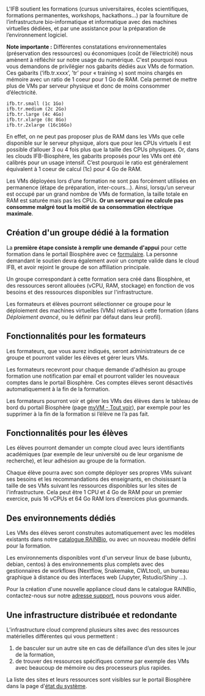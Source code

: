 L'IFB soutient les formations (cursus universitaires, écoles scientifiques, formations permanentes, workshops, hackathons...) par la fourniture de l’infrastructure bio-informatique et informatique avec des machines virtuelles dédiées, et par une assistance pour la préparation de l’environnement logiciel.

**Note importante :**
Différentes constatations environnementales (préservation des ressources) ou économiques (coût de l’électricité) nous amènent à réfléchir sur notre usage du numérique. C'est pourquoi nous vous demandons de privilégier nos gabarits dédiés aux VMs de formation. Ces gabarits (‘ifb.tr.xxxx’, ’tr’ pour « training ») sont moins chargés en mémoire avec un ratio de 1 coeur pour 1 Go de RAM. Cela permet de mettre plus de VMs par serveur physique et donc de moins consommer d’électricité. 
```
ifb.tr.small (1c 1Go)
ifb.tr.medium (2c 2Go)
ifb.tr.large (4c 4Go)
ifb.tr.xlarge (8c 8Go)
ifb.tr.2xlarge (16c16Go)
```

En effet, on ne peut pas proposer plus de RAM dans les VMs que celle disponible sur le serveur physique, alors que pour les CPUs virtuels il est possible d’allouer 3 ou 4 fois plus que la taille des CPUs physiques. Or, dans les clouds IFB-Biosphère, les gabarits proposés pour les VMs ont été calibrés pour un usage intensif. C’est pourquoi le ratio est généralement équivalent à 1 coeur de calcul (1c) pour 4 Go de RAM.

Les VMs déployées lors d’une formation ne sont pas forcément utilisées en permanence (étape de préparation, inter-cours…). Ainsi, lorsqu’un serveur est occupé par un grand nombre de VMs de formation, la taille totale en RAM est saturée mais pas les CPUs. **Or un serveur qui ne calcule pas consomme malgré tout la moitié de sa consommation électrique maximale**.

## Création d'un groupe dédié à la formation 

La **première étape consiste à remplir une demande d'appui** pour cette formation dans le portail Biosphère avec ce 
[formulaire](https://biosphere.france-bioinformatique.fr/cloudweb_account/groups/create?type_of_group=2). La personne demandant le soutien devra également avoir un compte valide dans le cloud IFB, et avoir rejoint le groupe de son affiliation principale.
 
Un groupe correspondant à cette formation sera créé dans Biosphère, et des ressources seront allouées (vCPU, RAM, stockage) en fonction de vos besoins et des ressources disponibles sur l'infrastructure.

Les formateurs et élèves pourront sélectionner ce groupe pour le déploiement des machines virtuelles (VMs) relatives à cette formation (dans *Déploiement avancé*, ou le définir par défaut dans leur profil).

## Fonctionnalités pour les formateurs

Les formateurs, que vous aurez indiqués, seront administrateurs de ce groupe et pourront valider les élèves et gérer leurs VMs.

Les formateurs recevront pour chaque demande d'adhésion au groupe formation une notification par email et pourront valider les nouveaux comptes dans le portail Biosphère. Ces comptes élèves seront désactivés automatiquement à la fin de la formation.

Les formateurs pourront voir et gérer les VMs des élèves dans le tableau de bord du portail Biosphère (page [myVM - Tout voir](https://biosphere.france-bioinformatique.fr/monitor)), par exemple pour les supprimer à la fin de la formation si l’élève ne l’a pas fait.

## Fonctionnalités pour les élèves

Les élèves pourront demander un compte cloud avec leurs identifiants académiques (par exemple de leur université ou de leur organisme de recherche), et leur adhésion au groupe de la formation.

Chaque élève pourra avec son compte déployer ses propres VMs suivant ses besoins et les recommandations des enseignants, en choisissant la taille de ses VMs suivant les ressources disponibles sur les sites de l'infrastructure. Cela peut être 1 CPU et 4 Go de RAM pour un premier exercice, puis 16 vCPUs et 64 Go RAM lors d’exercices plus gourmands. 

## Des environnements dédiés

Les VMs des élèves seront construites automatiquement avec les modèles existants dans notre [catalogue RAINBio](https://biosphere.france-bioinformatique.fr/catalogue), ou avec un nouveau modèle défini pour la formation.

Les environnements disponibles vont d'un serveur linux de base (ubuntu, debian, centos) à des environnements plus complets avec des gestionnaires de workflows (Nextflow, Snakemake, CWLtool), un bureau graphique à distance ou des interfaces web (Jupyter, Rstudio/Shiny …).

Pour la création d'une nouvelle appliance cloud dans le catalogue RAINBio, contactez-nous sur notre [adresse support](mailto:biosphere-support@genouest.org), nous pouvons vous aider.

## Une infrastructure distribuée et redondante

L’infrastructure cloud comprend plusieurs sites avec des ressources matérielles différentes qui vous permettent : 
1. de basculer sur un autre site en cas de défaillance d’un des sites le jour de la formation,
2. de trouver des ressources spécifiques comme par exemple des VMs avec beaucoup de mémoire ou des processeurs plus rapides.

La liste des sites et leurs ressources sont visibles sur le portail Biosphère dans la page d'[état du système](https://biosphere.france-bioinformatique.fr/cloud/system_status).


